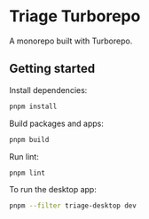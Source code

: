 # Triage Turborepo

A monorepo built with Turborepo.

## Getting started

Install dependencies:

```sh
pnpm install
```

Build packages and apps:

```sh
pnpm build
```

Run lint:

```sh
pnpm lint
```

To run the desktop app:

```sh
pnpm --filter triage-desktop dev
```
